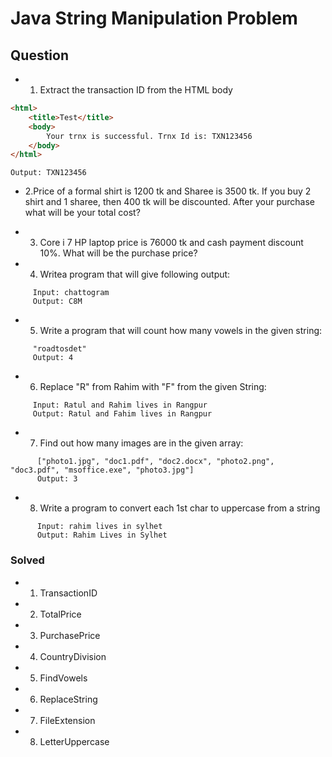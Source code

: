 # Java String Manipulation Problem

## Question

- 1. Extract the transaction ID from the HTML body

```html
<html>
	<title>Test</title>
	<body>
		Your trnx is successful. Trnx Id is: TXN123456
	</body>
</html>
```

```output
Output: TXN123456
```

- 2.Price of a formal shirt is 1200 tk and Sharee is 3500 tk. If you buy 2 shirt and 1 sharee, then 400 tk will be discounted. After your purchase what will be your total cost?

- 3.  Core i 7 HP laptop price is 76000 tk and cash payment discount 10%. What will be the purchase price?

- 4. Writea program that will give following output:

```input
     Input: chattogram
     Output: C8M
```

- 5. Write a program that will count how many vowels in the given string:

```input
     "roadtosdet"
     Output: 4
```

- 6. Replace "R" from Rahim with "F" from the given String:

```input
     Input: Ratul and Rahim lives in Rangpur
     Output: Ratul and Fahim lives in Rangpur
```

- 7.  Find out how many images are in the given array:

```input
      ["photo1.jpg", "doc1.pdf", "doc2.docx", "photo2.png", "doc3.pdf", "msoffice.exe", "photo3.jpg"]
      Output: 3
```

- 8.  Write a program to convert each 1st char to uppercase from a string

```input
      Input: rahim lives in sylhet
      Output: Rahim Lives in Sylhet
```

### Solved

- 1. TransactionID

- 2. TotalPrice

- 3. PurchasePrice

- 4. CountryDivision

- 5. FindVowels

- 6. ReplaceString

- 7. FileExtension

- 8. LetterUppercase
